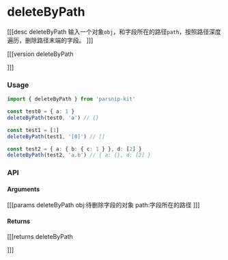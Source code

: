 # deleteByPath
[[[desc deleteByPath
输入一个对象`obj`，和字段所在的路径`path`，按照路径深度遍历，删除路径末端的字段。
]]]

[[[version deleteByPath
  
]]]
### Usage

```ts
import { deleteByPath } from 'parsnip-kit'

const test0 = { a: 1 }
deleteByPath(test0, 'a') // {}

const test1 = [1]
deleteByPath(test1, '[0]') // []

const test2 = { a: { b: { c: 1 } }, d: [2] }
deleteByPath(test2, 'a.b') // { a: {}, d: [2] }
```


### API

#### Arguments
[[[params deleteByPath
obj:待删除字段的对象
path:字段所在的路径
]]]
#### Returns
[[[returns deleteByPath

]]]